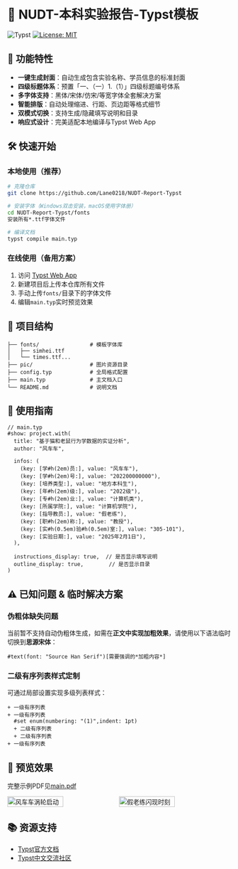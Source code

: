 # 🚀 NUDT-本科实验报告-Typst模板

![Typst](https://img.shields.io/badge/Built_with-Typst-239BAD)  [![License: MIT](https://img.shields.io/badge/License-MIT-yellow.svg)](https://opensource.org/licenses/MIT)

## 🌟 功能特性

- **一键生成封面**：自动生成包含实验名称、学员信息的标准封面
- **四级标题体系**：预置「一、（一）1.（1）」四级标题编号体系
- **多字体支持**：黑体/宋体/仿宋/等宽字体全套解决方案
- **智能排版**：自动处理缩进、行距、页边距等格式细节
- **双模式切换**：支持生成/隐藏填写说明和目录
- **响应式设计**：完美适配本地编译与Typst Web App

## 🛠️ 快速开始

### 本地使用（推荐）

```bash
# 克隆仓库
git clone https://github.com/Lane0218/NUDT-Report-Typst

# 安装字体（Windows双击安装，macOS使用字体册）
cd NUDT-Report-Typst/fonts
安装所有*.ttf字体文件

# 编译文档
typst compile main.typ
```

### 在线使用（备用方案）

1. 访问 [Typst Web App](https://typst.app/)
2. 新建项目后上传本仓库所有文件
3. 手动上传`fonts/`目录下的字体文件
4. 编辑`main.typ`实时预览效果

## 📂 项目结构

```
├── fonts/                # 模板字体库
│   ├── simhei.ttf
│   └── times.ttf...
├── pic/                  # 图片资源目录
├── config.typ            # 全局格式配置
├── main.typ              # 主文档入口
└── README.md             # 说明文档
```

## 📝 使用指南

```typst
// main.typ
#show: project.with(
  title: "基于猫和老鼠行为学数据的实证分析",
  author: "风车车",
  
  infos: (
    (key: [学#h(2em)员:], value: "风车车"),
    (key: [学#h(2em)号:], value: "202200000000"),
    (key: [培养类型:], value: "地方本科生"),
    (key: [年#h(2em)级:], value: "2022级"),
    (key: [专#h(2em)业:], value: "计算机类"),
    (key: [所属学院:], value: "计算机学院"),
    (key: [指导教员:], value: "假老练"),
    (key: [职#h(2em)称:], value: "教授"),
    (key: [实#h(0.5em)验#h(0.5em)室:], value: "305-101"),
    (key: [实验日期:], value: "2025年2月1日"),
  ),

  instructions_display: true,  // 是否显示填写说明
  outline_display: true,        // 是否显示目录
)
```

## ⚠️ 已知问题 & 临时解决方案

### 伪粗体缺失问题
当前暂不支持自动伪粗体生成，如需在**正文中实现加粗效果**，请使用以下语法临时切换到**思源宋体**：  
```typst
#text(font: "Source Han Serif")[需要强调的*加粗内容*]
```

### 二级有序列表样式定制
可通过局部设置实现多级列表样式：  
```typst
+ 一级有序列表
+ 一级有序列表
  #set enum(numbering: "(1)",indent: 1pt)
  + 二级有序列表
  + 二级有序列表
+ 一级有序列表
```

## 👀 预览效果
完整示例PDF见[main.pdf](https://github.com/Lane0218/NUDT-Report-Typst/blob/master/main.pdf)

<div style="display: flex; justify-content: space-between; gap: 0px;">
  <img src="https://laneljc-1321736255.cos.ap-nanjing.myqcloud.com/pic/202502022323174.png" width="50%" alt="风车车涡轮启动">
  <img src="https://laneljc-1321736255.cos.ap-nanjing.myqcloud.com/pic/202502022323628.png" width="50%" alt="假老练闪现时刻">
</div>

## 📚 资源支持

- [Typst官方文档](https://typst.app/docs/)
- [Typst中文交流社区](https://typst-doc-cn.github.io/guide/)